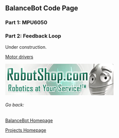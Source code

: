 ﻿## BalanceBot Code Page

### Part 1: MPU6050

### Part 2: Feedback Loop

Under construction.

[Motor drivers](https://www.robotshop.com/ca/en/motor-driver-dual-tb6612fng-v2-headers.html)

![Image](Pictures/robotshop-logo-345x100-en.gif)

###### Go back:

[BalanceBot Homepage](https://vashmata.github.io/BalanceBot/)

[Projects Homepage](https://vashmata.github.io)
